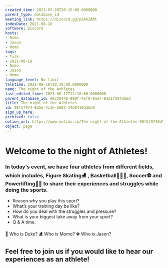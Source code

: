 ```yaml
---
created_time: 2021-07-20T20:15:00.0000000
parent_type: database_id
meeting_link: https://discord.gg/pSAXZARt
indexDate: 2021-08-18
software: Discord
hosts:
- Duke
- Jason
- Momo
tags:
- Talk
- 2021-08-18
- Duke
- Jason
- Momo
language_level: No limit
talktime: 2021-08-18T20:30:00.0000000
name: The night of the Athletes
last_edited_time: 2021-08-17T12:18:00.0000000
parent_database_id: e9339446-880f-4ef0-8ad7-8ad1f507dded
title: The night of the Athletes
id: 98f5f974-8d5d-4c3e-b687-34b0410ddbb9
sign_up_here: 
archived: false
notion_url: https://www.notion.so/The-night-of-the-Athletes-98f5f9748d5d4c3eb68734b0410ddbb9
object: page
---
```


#                     Welcome to the night of Athletes!



### In today's event, we have four athletes from different fields, which includes, Figure Skating⛸️ , Basketball⛹🏻‍♀️, Soccer⚽ and Powerlifting🏋🏽 to share their experiences and struggles while doing the sports. 
 
   - Reason why you play this sport?
   - What’s your training day be like?
   - How do you deal with the struggles and pressure?
   - What is your biggest take away from your sport?
   - Q & A time. 

👑 Who is Duke?
⛸️ Who is Momo?
⚽ Who is Jason?


## Feel free to join us if you would like to hear our experiences as an athlete!



